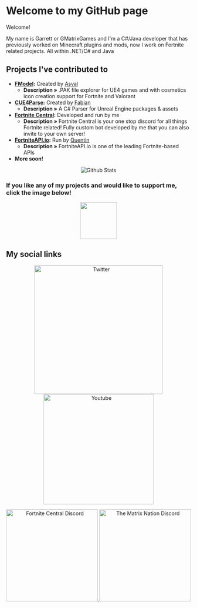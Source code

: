 # Welcome to my GitHub page

Welcome!

My name is Garrett or GMatrixGames and I'm a C#/Java developer that has previously worked on Minecraft plugins and mods, now I work on Fortnite related projects. All within .NET/C# and Java

## Projects I've contributed to

* **[FModel](https://github.com/iAmAsval/FModel):** Created by [Asval](https://github.com/iAmAsval)
  * **Description »** .PAK file explorer for UE4 games and with cosmetics icon creation support for Fortnite and Valorant
* **[CUE4Parse](https://github.com/FabianFG/CUE4Parse):** Created by [Fabian](https://github.com/FabianFG)
  * **Description »** A C# Parser for Unreal Engine packages & assets
* **[Fortnite Central](http://discord.gg/KbGH43p):** Developed and run by me
  * **Description »** Fortnite Central is your one stop discord for all things Fortnite related! Fully custom bot developed by me that you can also invite to your own server!
* **[FortniteAPI.io](https://fortniteapi.io):** Run by [Quentin](https://github.com/QuentinBellus)
  * **Description »** FortniteAPI.io is one of the leading Fortnite-based APIs
* **More soon!**

<p align="center">
   <img src="https://github-readme-stats.vercel.app/api?username=GMatrixGames&count_private=true&show_icons=true&theme=dark" alt="Github Stats"/>
</p>

### If you like any of my projects and would like to support me, click the image below!

<p align="center">
    <a href="https://www.paypal.me/gmatrix" target="_blank">
        <img src="https://i.ibb.co/56Z2bW1/matrix-donate.png" height="100">
    </a>
</p>

## My social links
<p align="center">
    <a href="https://twitter.com/GMatrixGames">
        <img src="https://i.imgur.com/MtCU3IB.png" width="350px;" alt="Twitter"/>
    </a>
    <a href="https://www.youtube.com/channel/UCOT7ZUDNs45nf9LJZOicxwA">
        <img src="https://i.imgur.com/VqblSQt.png" width="300px;" alt="Youtube"/>
    </a>
</p>

<p align="center">
    <a href="http://discord.gg/KbGH43p">
        <img src="https://discordapp.com/api/guilds/708370560501153913/widget.png?style=banner4" width="250px;" alt="Fortnite Central Discord"/>
    </a>
    <a href="http://discord.gg/QEUdhdK">
        <img src="https://discordapp.com/api/guilds/520034763919327247/widget.png?style=banner4" width="250px;" alt="The Matrix Nation Discord"/>
    </a>
</p>
